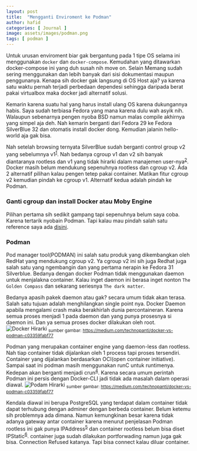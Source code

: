 ```yaml
---
layout: post
title:  "Mengganti Enviroment ke Podman"
author: hafid
categories: [ Journal ]
image: assets/images/podman.png
tags: [ podman ]
---
```


Untuk urusan enviroment biar gak bergantung pada 1 tipe OS selama ini menggunakan `docker` dan `docker-compose`. Kemudahan yang ditawarkan docker-compose ini yang duh susah nih move on. Selain Memang sudah sering menggunakan dan lebih banyak dari sisi dokumentasi maupun penggunanya. Kenapa sih docker gak langsung di OS Host aja? ya karena satu waktu pernah terjadi perbedaan dependesi sehingga daripada berat pakai virtualbox maka docker jadi alternatif solusi. 

Kemarin karena suatu hal yang harus install ulang OS karena dukungannya habis. Saya sudah terbiasa Fedora yang mana karena dulu wah asyik nih. Walaupun sebenarnya pengen nyoba BSD namun malas compile akhirnya yang simpel aja deh. Nah kemarin berganti dari Fedora 29 ke Fedora SilverBlue 32 dan otomatis install docker dong. Kemudian jalanin hello-world aja gak bisa. 

Nah setelah browsing ternyata SilverBlue sudah berganti control group v2 yang sebelumnya v1<sup>[1](1)</sup>. Nah bedanya cgroup v1 dan v2 sih banyak diantaranya rootless dan v1 yang tidak hirarki dalam manajemen user-nya<sup>[2](2)</sup>. Docker masih belum mendukung sepenuhnya rootless dan cgroup v2. Ada 2 alternatif pilihan kalau pengen tetep pakai container. Matikan fitur cgroup v2 kemudian pindah ke cgroup v1. Alternatif kedua adalah pindah ke Podman.

### Ganti cgroup dan install Docker atau Moby Engine
Pilihan pertama sih sedikit gampang tapi sepenuhnya belum saya coba. Karena tertarik nyobain Podman. Tapi kalau mau pindah salah satu reference saya ada <su>[disini](3)</sup>. 

### Podman
Pod manager tool(PODMAN) ini salah satu produk yang dikembangkan oleh RedHat yang mendukung cgroup v2. Ya cgroup v2 ini sih juga Redhat juga salah satu yang ngembangin dan yang pertama nerapin ke Fedora 31 Silverblue. Bedanya dengan docker Podman tidak menggunakan daemon untuk menjalakna container. Kalau inget daemon ini berasa inget nonton `The Golden Compass` dan sekarang seriesnya `The dark matter`. 

Bedanya apasih pakek daemon atau gak? secara umum tidak akan terasa. Salah satu tujuan adalah menghilangkan single point nya. Docker Daemon apabila mengalami crash maka berakhirlah dunia percontaineran. Karena semua proses menjadi 1 pada daemon dan yang punya prosesnya si daemon ini. Dan ya semua proses docker dilakukan oleh root. 
![Docker Hirarki](assset/images/docker_hirarki.png)
<sub>sumber gambar: https://medium.com/technopanti/docker-vs-podman-c03359fabf77</sub>

Podman yang merupakan container engine yang daemon-less dan rootless. Nah tiap container tidak dijalankan oleh 1 process tapi proses tersendiri. Container yang dijalankan berdasarkan OCI(open container initiative). Sampai saat ini podman masih menggunakan runC untuk runtimenya. Kedepan akan berganti menjadi crun<sup>[4](4)</sup>. Karena secara umum perintah Podman ini persis dengan Docker-CLI jadi tidak ada masalah dalam operasi diawal.
![Podam Hirarki](assset/images/podman_hirariki.png)
<sub>sumber gambar: https://medium.com/technopanti/docker-vs-podman-c03359fabf77</sub>

Kendala diawal ini berupa PostgreSQL yang terdapat dalam container tidak dapat terhubung dengan adminer dengan berbeda container. Belum ketemu sih problemnya ada dimana. Namun kemungkinan besar karena tidak adanya gateway antar container karena menurut penjelasan Podman rootless ini gak punya IPAddress<sup>[5](5)</sup> dan container rootless belum bisa diset IPStatic<sup>[6](6)</sup>. container juga sudah dilakukan portforwading namun juga gak bisa. Connection Refused katanya. Tapi bisa connect kalau diluar container.


[1]: https://www.redhat.com/sysadmin/fedora-31-control-group-v2
[2]: https://www.kernel.org/doc/html/v4.18/admin-guide/cgroup-v2.html
[3]: https://www.linuxuprising.com/2019/11/how-to-install-and-use-docker-on-fedora.html
[4]: https://www.redhat.com/sysadmin/introduction-crun
[5]: https://podman.io/getting-started/network.html
[6]: https://github.com/containers/podman/issues/7842
